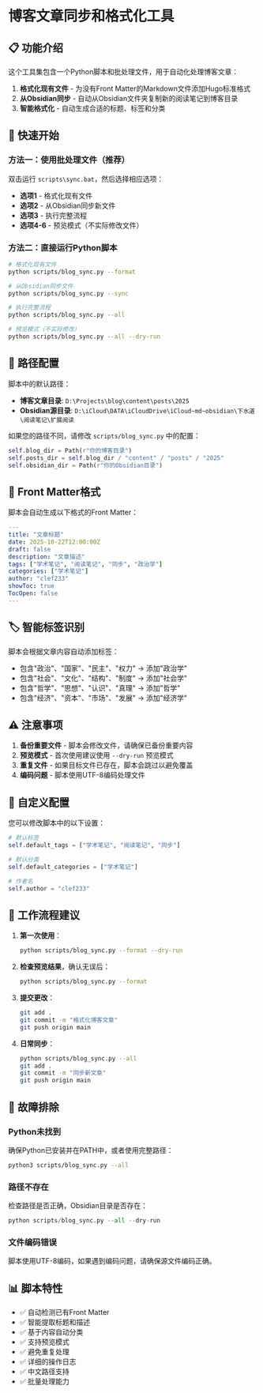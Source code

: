 # 博客文章同步和格式化工具

## 📋 功能介绍

这个工具集包含一个Python脚本和批处理文件，用于自动化处理博客文章：

1. **格式化现有文件** - 为没有Front Matter的Markdown文件添加Hugo标准格式
2. **从Obsidian同步** - 自动从Obsidian文件夹复制新的阅读笔记到博客目录
3. **智能格式化** - 自动生成合适的标题、标签和分类

## 🚀 快速开始

### 方法一：使用批处理文件（推荐）

双击运行 `scripts\sync.bat`，然后选择相应选项：

- **选项1** - 格式化现有文件
- **选项2** - 从Obsidian同步新文件
- **选项3** - 执行完整流程
- **选项4-6** - 预览模式（不实际修改文件）

### 方法二：直接运行Python脚本

```bash
# 格式化现有文件
python scripts/blog_sync.py --format

# 从Obsidian同步文件
python scripts/blog_sync.py --sync

# 执行完整流程
python scripts/blog_sync.py --all

# 预览模式（不实际修改）
python scripts/blog_sync.py --all --dry-run
```

## 📁 路径配置

脚本中的默认路径：

- **博客文章目录**: `D:\Projects\blog\content\posts\2025`
- **Obsidian源目录**: `D:\iCloud\DATA\iCloudDrive\iCloud~md~obsidian\下水道\阅读笔记\扩展阅读`

如果您的路径不同，请修改 `scripts/blog_sync.py` 中的配置：

```python
self.blog_dir = Path(r"你的博客目录")
self.posts_dir = self.blog_dir / "content" / "posts" / "2025"
self.obsidian_dir = Path(r"你的Obsidian目录")
```

## 🎯 Front Matter格式

脚本会自动生成以下格式的Front Matter：

```yaml
---
title: "文章标题"
date: 2025-10-22T12:00:00Z
draft: false
description: "文章描述"
tags: ["学术笔记", "阅读笔记", "同步", "政治学"]
categories: ["学术笔记"]
author: "clef233"
showToc: true
TocOpen: false
---
```

## 🏷️ 智能标签识别

脚本会根据文章内容自动添加标签：

- 包含"政治"、"国家"、"民主"、"权力" → 添加"政治学"
- 包含"社会"、"文化"、"结构"、"制度" → 添加"社会学"
- 包含"哲学"、"思想"、"认识"、"真理" → 添加"哲学"
- 包含"经济"、"资本"、"市场"、"发展" → 添加"经济学"

## ⚠️ 注意事项

1. **备份重要文件** - 脚本会修改文件，请确保已备份重要内容
2. **预览模式** - 首次使用建议使用 `--dry-run` 预览模式
3. **重复文件** - 如果目标文件已存在，脚本会跳过以避免覆盖
4. **编码问题** - 脚本使用UTF-8编码处理文件

## 🔧 自定义配置

您可以修改脚本中的以下设置：

```python
# 默认标签
self.default_tags = ["学术笔记", "阅读笔记", "同步"]

# 默认分类
self.default_categories = ["学术笔记"]

# 作者名
self.author = "clef233"
```

## 📝 工作流程建议

1. **第一次使用**：
   ```bash
   python scripts/blog_sync.py --format --dry-run
   ```

2. **检查预览结果**，确认无误后：
   ```bash
   python scripts/blog_sync.py --format
   ```

3. **提交更改**：
   ```bash
   git add .
   git commit -m "格式化博客文章"
   git push origin main
   ```

4. **日常同步**：
   ```bash
   python scripts/blog_sync.py --all
   git add .
   git commit -m "同步新文章"
   git push origin main
   ```

## 🐛 故障排除

### Python未找到
确保Python已安装并在PATH中，或者使用完整路径：
```bash
python3 scripts/blog_sync.py --all
```

### 路径不存在
检查路径是否正确，Obsidian目录是否存在：
```python
python scripts/blog_sync.py --all --dry-run
```

### 文件编码错误
脚本使用UTF-8编码，如果遇到编码问题，请确保源文件编码正确。

## 📊 脚本特性

- ✅ 自动检测已有Front Matter
- ✅ 智能提取标题和描述
- ✅ 基于内容自动分类
- ✅ 支持预览模式
- ✅ 避免重复处理
- ✅ 详细的操作日志
- ✅ 中文路径支持
- ✅ 批量处理能力